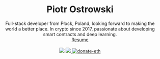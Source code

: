 <h1 align="center">
  Piotr Ostrowski
</h1>
<div align="center">
 Full-stack developer from Płock, Poland, looking forward to making the world a better place.
 In crypto since 2017, passionate about developing smart contracts and deep learning. 
  
</div>
<div align="center">
  <a href="https://github.com/piotrostr/resume">Resume</a>
</div>
<br />
<div align="center">
<img src="https://img.shields.io/badge/%E2%9D%A4%EF%B8%8F-open--source-red" />
<a href="mailto:piotr.ostrowski@aol.com">
 <img src="https://img.shields.io/badge/%F0%9F%93%AB-piotr.ostrowski@aol.com-blue" /> 
</a>
 <a href="https://en.cryptobadges.io/donate/0x2eD29d982B0120d49899a7cC7AfE7f5d5435bC97">
  <img src="https://camo.githubusercontent.com/e96ba7a90d666c76a314e022e072252435a4b271d63b5959e0d4cd7fdbb1032e/68747470733a2f2f656e2e63727970746f6261646765732e696f2f62616467652f6d6963726f2f307865386364663032656664386162306134393064376232636231333535333338396339626339333265" alt="donate-eth" />
</a>
</div>
